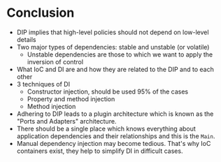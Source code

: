 # Conclusion

- DIP implies that high-level policies should not depend on low-level details
- Two major types of dependencies: stable and unstable (or volatile)
    - Unstable dependencies are those to which we want to apply the inversion of control
- What IoC and DI are and how they are related to the DIP and to each other
- 3 techniques of DI
    - Constructor injection, should be used 95% of the cases
    - Property and method injection
    - Method injection
- Adhering to DIP leads to a plugin architecture which is known as the "Ports and Adapters" architecture.
- There should be a single place which knows everything about application dependencies and their relationships and this is the `Main`.
- Manual dependency injection may become tedious. That's why IoC containers exist, they help to simplify DI in difficult cases.
